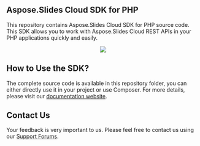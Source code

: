 ## Aspose.Slides Cloud SDK for PHP
This repository contains Aspose.Slides Cloud SDK for PHP source code. This SDK allows you to work with Aspose.Slides Cloud REST APIs in your PHP applications quickly and easily.

<p align="center">
  <a title="Download complete Aspose.Slides for Cloud source code" href="https://github.com/asposeslides/Aspose_Slides_Cloud/archive/master.zip">
	<img src="https://raw.github.com/AsposeExamples/java-examples-dashboard/master/images/downloadZip-Button-Large.png" />
  </a>
</p>

## How to Use the SDK?

The complete source code is available in this repository folder, you can either directly use it in your project or use Composer. For more details, please visit our [documentation website](https://docs.aspose.com/display/slidescloud/Available+SDKs).

## Contact Us

Your feedback is very important to us. Please feel free to contact us using our [Support Forums](https://www.aspose.com/community/forums/).
